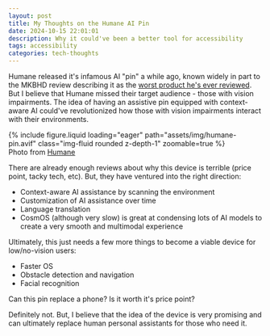 ```yaml
---
layout: post
title: My Thoughts on the Humane AI Pin
date: 2024-10-15 22:01:01
description: Why it could've been a better tool for accessibility
tags: accessibility
categories: tech-thoughts
---
```


Humane released it's infamous AI "pin" a while ago, known widely in part to the MKBHD review describing it as the <a href="https://www.youtube.com/watch?v=TitZV6k8zfA&t=932s">worst product he's ever reviewed</a>. But I believe that Humane missed their target audience - those with vision impairments. The idea of having an assistive pin equipped with context-aware AI could've revolutionized how those with vision impairments interact with their environments.

<div class="row mt-3">
    <div class="col-sm mt-3 mt-md-0">
        {% include figure.liquid loading="eager" path="assets/img/humane-pin.avif" class="img-fluid rounded z-depth-1" zoomable=true %}
    </div>
</div>
<div class="caption">
    Photo from <a href="https://humane.com/media/humane-launches-ai-pin">Humane</a>
</div>

There are already enough reviews about why this device is terrible (price point, tacky tech, etc). But, they have ventured into the right direction:
- Context-aware AI assistance by scanning the environment
- Customization of AI assistance over time
- Language translation
- CosmOS (although very slow) is great at condensing lots of AI models to create a very smooth and multimodal experience

Ultimately, this just needs a few more things to become a viable device for low/no-vision users:
- Faster OS
- Obstacle detection and navigation
- Facial recognition

Can this pin replace a phone? Is it worth it's price point? 

Definitely not. But, I believe that the idea of the device is very promising and can ultimately replace human personal assistants for those who need it.